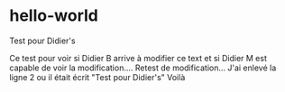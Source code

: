 # hello-world
Test pour Didier's

Ce test pour voir si Didier B arrive à modifier ce text et si Didier M est capable de voir la modification....
Retest de modification...
J'ai enlevé la ligne 2 ou il était écrit "Test pour Didier's"
Voilà


